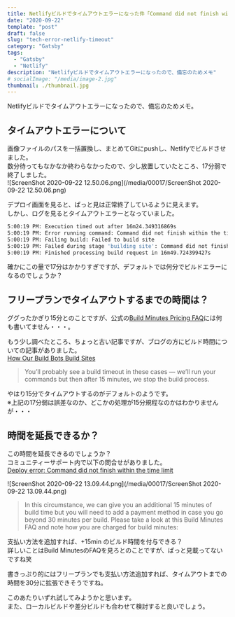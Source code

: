 ```yaml
---
title: Netlifyビルドでタイムアウトエラーになった件「Command did not finish within the time limit」
date: "2020-09-22"
template: "post"
draft: false
slug: "tech-error-netlify-timeout"
category: "Gatsby"
tags:
  - "Gatsby"
  - "Netlify"
description: "Netlifyビルドでタイムアウトエラーになったので、備忘のためメモ"
# socialImage: "/media/image-2.jpg"
thumbnail: ./thumbnail.jpg
---
```


Netlifyビルドでタイムアウトエラーになったので、備忘のためメモ。  

## タイムアウトエラーについて

画像ファイルのパスを一括置換し、まとめてGitにpushし、Netlifyでビルドさせました。  
数分待ってもなかなか終わらなかったので、少し放置していたところ、17分弱で終了しました。  
![ScreenShot 2020-09-22 12.50.06.png](/media/00017/ScreenShot 2020-09-22 12.50.06.png)

デプロイ画面を見ると、ぱっと見は正常終了しているように見えます。  
しかし、ログを見るとタイムアウトエラーとなっていました。  

``` bash
5:00:19 PM: Execution timed out after 16m24.349316869s
5:00:19 PM: Error running command: Command did not finish within the time limit
5:00:19 PM: Failing build: Failed to build site
5:00:19 PM: Failed during stage 'building site': Command did not finish within the time limit
5:00:19 PM: Finished processing build request in 16m49.724399427s
```

確かにこの量で17分はかかりすぎですが、デフォルトでは何分でビルドエラーになるのでしょうか？  

## フリープランでタイムアウトするまでの時間は？

ググったかぎり15分とのことですが、公式の[Build Minutes Pricing FAQ](https://www.netlify.com/pricing/faq/)には何も書いてません・・・。  

もう少し調べたところ、ちょっと古い記事ですが、ブログの方にビルド時間についての記事がありました。  
[How Our Build Bots Build Sites](https://www.netlify.com/blog/2016/10/18/how-our-build-bots-build-sites/)
> You’ll probably see a build timeout in these cases — we’ll run your commands but then after 15 minutes, we stop the build process.

やはり15分でタイムアウトするのがデフォルトのようです。  
※上記の17分弱は誤差なのか、どこかの処理が15分規程なのかはわかりませんが・・・

## 時間を延長できるか？

この時間を延長できるのでしょうか？  
コミュニティーサポート内で以下の問合せがありました。  
[Deploy error: Command did not finish within the time limit](https://community.netlify.com/t/deploy-error-command-did-not-finish-within-the-time-limit/9234/10)

![ScreenShot 2020-09-22 13.09.44.png](/media/00017/ScreenShot 2020-09-22 13.09.44.png)

> In this circumstance, we can give you an additional 15 minutes of build time but you will need to add a payment method in case you go beyond 30 minutes per build. Please take a look at this Build Minutes FAQ and note how you are charged for build minutes:

支払い方法を追加すれば、+15min のビルド時間を付与できる？  
詳しいことはBuild MinutesのFAQを見ろとのことですが、ぱっと見載ってないですね笑

書きっぷり的にはフリープランでも支払い方法追加すれば、タイムアウトまでの時間を30分に拡張できそうですね。  

このあたりいずれ試してみようかと思います。  
また、ローカルビルドや差分ビルドも合わせて検討すると良いでしょう。  
